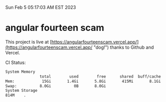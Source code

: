 Sun Feb  5 05:17:03 AM EST 2023

# angular fourteen scam


This project is live at [https://angularfourteenscam.vercel.app/](https://angularfourteenscam.vercel.app/ "dog!") thanks to Github and Vercel.

CI Status: 

```bash
System Memory
               total        used        free      shared  buff/cache   available
Mem:            15Gi       1.4Gi       5.8Gi       415Mi       8.1Gi        13Gi
Swap:          8.0Gi          0B       8.0Gi
System Storage
814M	.
```
```bash
